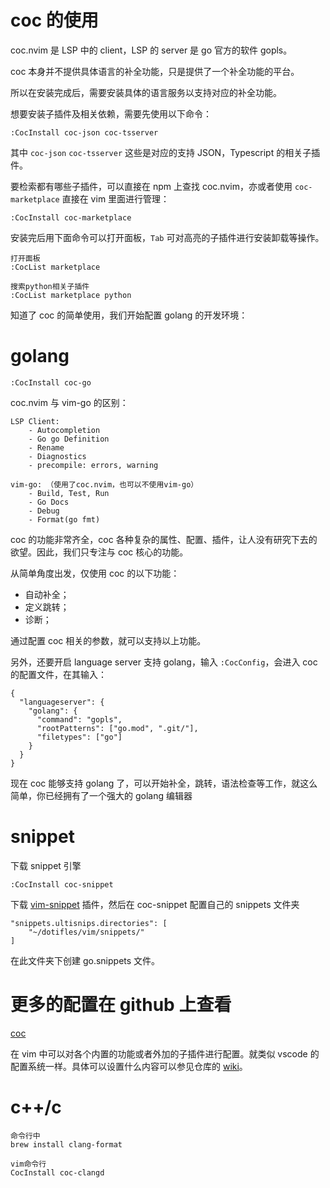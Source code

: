 # coc 的使用

coc.nvim 是 LSP 中的 client，LSP 的 server 是 go 官方的软件 gopls。

coc 本身并不提供具体语言的补全功能，只是提供了一个补全功能的平台。

所以在安装完成后，需要安装具体的语言服务以支持对应的补全功能。

想要安装子插件及相关依赖，需要先使用以下命令：

```
:CocInstall coc-json coc-tsserver
```

其中 `coc-json` `coc-tsserver` 这些是对应的支持 JSON，Typescript 的相关子插件。

要检索都有哪些子插件，可以直接在 npm 上查找 coc.nvim，亦或者使用 `coc-marketplace` 直接在 vim 里面进行管理：

```
:CocInstall coc-marketplace
```

安装完后用下面命令可以打开面板，`Tab` 可对高亮的子插件进行安装卸载等操作。

```
打开面板
:CocList marketplace

搜索python相关子插件
:CocList marketplace python
```

知道了 coc 的简单使用，我们开始配置 golang 的开发环境：

# golang

```
:CocInstall coc-go
```

coc.nvim 与 vim-go 的区别：

    LSP Client:
        - Autocompletion
        - Go go Definition
        - Rename
        - Diagnostics
        - precompile: errors, warning

    vim-go: （使用了coc.nvim，也可以不使用vim-go）
        - Build, Test, Run
        - Go Docs
        - Debug
        - Format(go fmt)

coc 的功能非常齐全，coc 各种复杂的属性、配置、插件，让人没有研究下去的欲望。因此，我们只专注与 coc 核心的功能。

从简单角度出发，仅使用 coc 的以下功能：

- 自动补全；
- 定义跳转；
- 诊断；

通过配置 coc 相关的参数，就可以支持以上功能。

另外，还要开启 language server 支持 golang，输入 `:CocConfig`，会进入 coc 的配置文件，在其输入：

```
{
  "languageserver": {
    "golang": {
      "command": "gopls",
      "rootPatterns": ["go.mod", ".git/"],
      "filetypes": ["go"]
    }
  }
}
```

现在 coc 能够支持 golang 了，可以开始补全，跳转，语法检查等工作，就这么简单，你已经拥有了一个强大的 golang 编辑器

# snippet

下载 snippet 引擎

```
:CocInstall coc-snippet
```

下载 [vim-snippet](https://github.com/honza/vim-snippets) 插件，然后在 coc-snippet 配置自己的 snippets 文件夹

```
"snippets.ultisnips.directories": [
	"~/dotifles/vim/snippets/"
]
```

在此文件夹下创建 go.snippets 文件。

# 更多的配置在 github 上查看

[coc](https://github.com/neoclide/coc.nvim)

在 vim 中可以对各个内置的功能或者外加的子插件进行配置。就类似 vscode 的配置系统一样。具体可以设置什么内容可以参见仓库的 [wiki](https://github.com/neoclide/coc.nvim/wiki)。

# c++/c

```
命令行中
brew install clang-format

vim命令行
CocInstall coc-clangd
```



